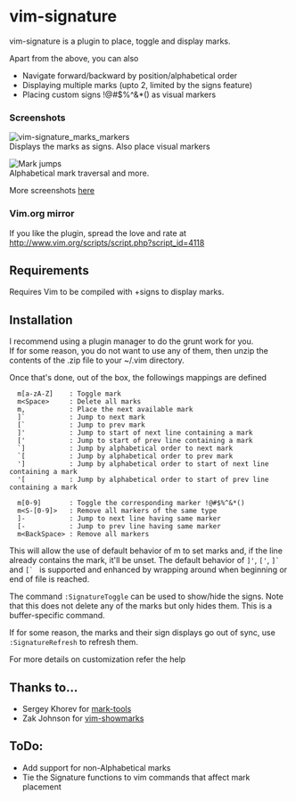 # vim-signature
vim-signature is a plugin to place, toggle and display marks.  
  
Apart from the above, you can also  
* Navigate forward/backward by position/alphabetical order  
* Displaying multiple marks (upto 2, limited by the signs feature)  
* Placing custom signs !@#$%^&*() as visual markers  


### Screenshots  
![vim-signature_marks_markers](https://github.com/kshenoy/vim-signature/blob/images/screens/vim-signature_marks_markers.png?raw=true)  
Displays the marks as signs. Also place visual markers  
  
![Mark jumps](https://github.com/kshenoy/vim-signature/blob/images/screens/vim-signature_mark_jumps.gif?raw=true)  
Alphabetical mark traversal and more.  

More screenshots [here](http://imgur.com/a/3KQyt)  
  
### Vim.org mirror  
If you like the plugin, spread the love and rate at http://www.vim.org/scripts/script.php?script_id=4118  


## Requirements  
Requires Vim to be compiled with +signs to display marks.  


## Installation
I recommend using a plugin manager to do the grunt work for you.  
If for some reason, you do not want to use any of them, then unzip the contents of the .zip file to your ~/.vim directory.  

Once that's done, out of the box, the followings mappings are defined  

````
  m[a-zA-Z]    : Toggle mark
  m<Space>     : Delete all marks
  m,           : Place the next available mark
  ]`           : Jump to next mark
  [`           : Jump to prev mark
  ]'           : Jump to start of next line containing a mark
  ['           : Jump to start of prev line containing a mark
  `]           : Jump by alphabetical order to next mark
  `[           : Jump by alphabetical order to prev mark
  ']           : Jump by alphabetical order to start of next line containing a mark
  '[           : Jump by alphabetical order to start of prev line containing a mark

  m[0-9]       : Toggle the corresponding marker !@#$%^&*()
  m<S-[0-9]>   : Remove all markers of the same type
  ]-           : Jump to next line having same marker
  [-           : Jump to prev line having same marker
  m<BackSpace> : Remove all markers
````

This will allow the use of default behavior of m to set marks and, if the line
already contains the mark, it'll be unset.
The default behavior of `]'`, `['`, ``]` `` and ``[` `` is supported and enhanced by
wrapping around when beginning or end of file is reached.

The command `:SignatureToggle` can be used to show/hide the signs.
Note that this does not delete any of the marks but only hides them.
This is a buffer-specific command.

If for some reason, the marks and their sign displays go out of sync,
use `:SignatureRefresh` to refresh them.

For more details on customization refer the help


## Thanks to...
* Sergey Khorev for [mark-tools](http://www.vim.org/scripts/script.php?script_id=2929)
* Zak Johnson for [vim-showmarks](https://github.com/zakj/vim-showmarks)


## ToDo:
* Add support for non-Alphabetical marks
* Tie the Signature functions to vim commands that affect mark placement
